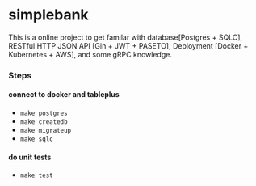 # simplebank

This is a online project to get familar with database[Postgres + SQLC], RESTful HTTP JSON API [Gin + JWT + PASETO], Deployment [Docker + Kubernetes + AWS], and some gRPC knowledge.

### Steps
#### connect to docker and tableplus
- `make postgres`
- `make createdb`
- `make migrateup`
- `make sqlc`

#### do unit tests
- `make test`